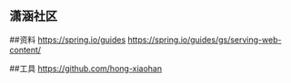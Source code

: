 ## 潇涵社区

##资料
https://spring.io/guides
https://spring.io/guides/gs/serving-web-content/


##工具
https://github.com/hong-xiaohan

